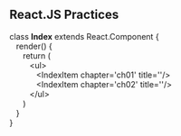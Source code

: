 ## React.JS Practices

class **Index** extends React.Component {<br/>
&nbsp;&nbsp;&nbsp;render() {<br/>
&nbsp;&nbsp;&nbsp;&nbsp;&nbsp;&nbsp;return (<br/>
&nbsp;&nbsp;&nbsp;&nbsp;&nbsp;&nbsp;&nbsp;&nbsp;&nbsp;&lt;ul&gt;<br/>
&nbsp;&nbsp;&nbsp;&nbsp;&nbsp;&nbsp;&nbsp;&nbsp;&nbsp;&nbsp;&nbsp;&nbsp;&lt;IndexItem chapter='ch01' title=''/&gt;<br/>
&nbsp;&nbsp;&nbsp;&nbsp;&nbsp;&nbsp;&nbsp;&nbsp;&nbsp;&nbsp;&nbsp;&nbsp;&lt;IndexItem chapter='ch02' title=''/&gt;<br/>
&nbsp;&nbsp;&nbsp;&nbsp;&nbsp;&nbsp;&nbsp;&nbsp;&nbsp;&lt;/ul&gt;<br/>
&nbsp;&nbsp;&nbsp;&nbsp;&nbsp;&nbsp;)<br/>
&nbsp;&nbsp;&nbsp;}<br/>
}